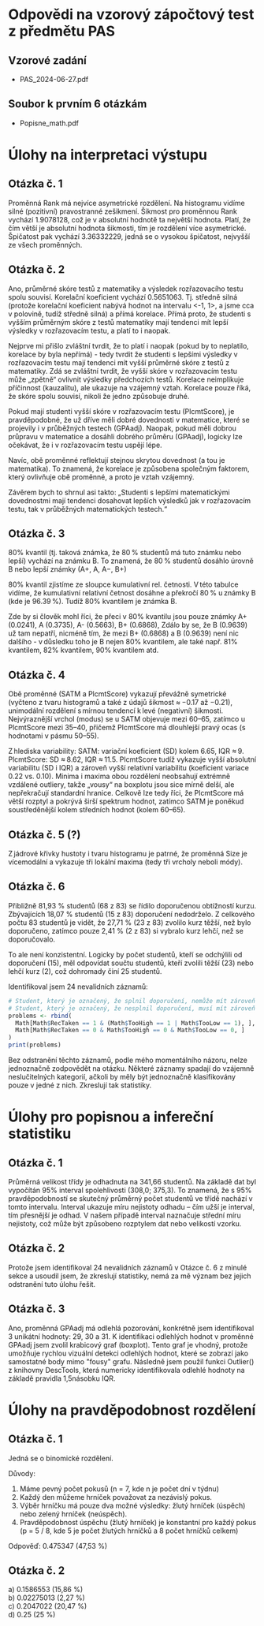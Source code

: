 # Odpovědi na vzorový zápočtový test z předmětu PAS

## Vzorové zadání
- PAS_2024-06-27.pdf

## Soubor k prvním 6 otázkám
- Popisne_math.pdf

# Úlohy na interpretaci výstupu

## Otázka č. 1
Proměnná Rank má nejvíce asymetrické rozdělení. Na histogramu vidíme silné (pozitivní) pravostranné zešikmení. Šikmost pro proměnnou Rank vychází 1.9078128,
což je v absolutní hodnotě ta největší hodnota. Platí, že čím větší je absolutní hodnota šikmosti, tím je rozdělení více asymetrické. Špičatost pak vychází 3.36332229, jedná se o vysokou špičatost, nejvyšší ze všech proměnných.

## Otázka č. 2
Ano, průměrné skóre testů z matematiky a výsledek rozřazovacího testu spolu souvisí. Korelační koeficient vychází 0.5651063. Tj. středně silná (protože korelační koeficient nabývá hodnot na intervalu <-1, 1>, a jsme cca v polovině, tudíž středně silná) a přímá korelace. Přímá proto, že studenti s vyšším průměrným skóre z testů matematiky mají tendenci mít lepší výsledky v rozřazovacím testu, a platí to i naopak.

Nejprve mi přišlo zvláštní tvrdit, že to platí i naopak (pokud by to neplatilo, korelace by byla nepřímá) - tedy tvrdit že studenti s lepšími výsledky v rozřazovacím testu mají tendenci mít vyšší průměrné skóre z testů z matematiky. Zdá se zvláštní tvrdit, že vyšší skóre v rozřazovacím testu může „zpětně“ ovlivnit výsledky předchozích testů. Korelace neimplikuje příčinnost (kauzalitu), ale ukazuje na vzájemný vztah. Korelace pouze říká, že skóre spolu souvisí, nikoli že jedno způsobuje druhé.

Pokud mají studenti vyšší skóre v rozřazovacím testu (PlcmtScore), je pravděpodobné, že už dříve měli dobré dovednosti v matematice, které se projevily i v průběžných testech (GPAadj).
Naopak, pokud měli dobrou průpravu v matematice a dosáhli dobrého průměru (GPAadj), logicky lze očekávat, že i v rozřazovacím testu uspějí lépe.

Navíc, obě proměnné reflektují stejnou skrytou dovednost (a tou je matematika). To znamená, že korelace je způsobena společným faktorem, který ovlivňuje obě proměnné, a proto je vztah vzájemný.

Závěrem bych to shrnul asi takto: „Studenti s lepšími matematickými dovednostmi mají tendenci dosahovat lepších výsledků jak v rozřazovacím testu, tak v průběžných matematických testech.“

## Otázka č. 3
80% kvantil (tj. taková známka, že 80 % studentů má tuto známku nebo lepší) vychází na známku B.
To znamená, že 80 % studentů dosáhlo úrovně B nebo lepší známky (A+, A, A−, B+)

80% kvantil zjistíme ze sloupce kumulativní rel. četnosti. V této tabulce vidíme, že kumulativní relativní četnost dosáhne a překročí 80 % u známky B (kde je 96.39 %). Tudíž 80% kvantilem je známka B.

Zde by si člověk mohl říci, že přeci v 80% kvantilu jsou pouze známky A+ (0.0241), A (0.3735), A- (0.5663), B+ (0.6868), Zdálo by se, že B (0.9639) už tam nepatří, nicméně tím, že mezi B+ (0.6868) a B (0.9639) není nic dalšího - v důsledku toho je B nejen 80% kvantilem, ale také např. 81% kvantilem, 82% kvantilem, 90% kvantilem atd.

## Otázka č. 4
Obě proměnné (SATM a PlcmtScore) vykazují převážně symetrické (vyčteno z tvaru histogramů a také z údajů šikmost ≈ −0.17 až −0.21), unimodální rozdělení s mírnou tendencí k levé (negativní) šikmosti. Nejvýraznější vrchol (modus) se u SATM objevuje mezi 60–65, zatímco u PlcmtScore mezi 35–40, přičemž PlcmtScore má dlouhlejší pravý ocas (s hodnotami v pásmu 50–55).

Z hlediska variability:
SATM: variační koeficient (SD) kolem 6.65, IQR ≈ 9. PlcmtScore: SD ≈ 8.62, IQR ≈ 11.5. PlcmtScore tudíž vykazuje vyšší absolutní variabilitu (SD i IQR) a zároveň vyšší relativní variabilitu (koeficient variace 0.22 vs. 0.10). Minima i maxima obou rozdělení neobsahují extrémně vzdálené outliery, takže „vousy“ na boxplotu jsou sice mírně delší, ale nepřekračují standardní hranice. Celkově lze tedy říci, že PlcmtScore má větší rozptyl a pokrývá širší spektrum hodnot, zatímco SATM je poněkud soustředěnější kolem středních hodnot (kolem 60–65).

## Otázka č. 5 (?)
Z jádrové křivky hustoty i tvaru histogramu je patrné, že proměnná Size je vícemodální a vykazuje tři lokální maxima (tedy tři vrcholy neboli módy). 

## Otázka č. 6
Přibližně 81,93 % studentů (68 z 83) se řídilo doporučenou obtížností kurzu. Zbývajících 18,07 % studentů (15 z 83) doporučení nedodrželo. Z celkového počtu 83 studentů je vidět, že 27,71 % (23 z 83) zvolilo kurz těžší, než bylo doporučeno, zatímco pouze 2,41 % (2 z 83) si vybralo kurz lehčí, než se doporučovalo.

To ale není konzistentní. Logicky by počet studentů, kteří se odchýlili od doporučení (15), měl odpovídat součtu studentů, kteří zvolili těžší (23) nebo lehčí kurz (2), což dohromady činí 25 studentů.

Identifikoval jsem 24 nevalidních záznamů:
```r
# Student, který je označený, že splnil doporučení, nemůže mít zároveň zaznamenáno, že si zvolil příliš těžký, nebo příliš lehký kurz.
# Student, který je označený, že nesplnil doporučení, musí mít zároveň zaznamenáno, že si zvolil buď příliš těžký, nebo příliš lehký kurz.
problems <- rbind(
  Math[Math$RecTaken == 1 & (Math$TooHigh == 1 | Math$TooLow == 1), ],
  Math[Math$RecTaken == 0 & Math$TooHigh == 0 & Math$TooLow == 0, ]
)
print(problems)
```

Bez odstranění těchto záznamů, podle mého momentálního názoru, nelze jednoznačně zodpovědět na otázku. Některé záznamy spadají do vzájemně neslučitelných kategorií, ačkoli by měly být jednoznačně klasifikovány pouze v jedné z nich. Zkreslují tak statistiky.

# Úlohy pro popisnou a infereční statistiku

## Otázka č. 1
Průměrná velikost třídy je odhadnuta na 341,66 studentů. Na základě dat byl vypočítán 95% interval spolehlivosti (308,0; 375,3). To znamená, že s 95% pravděpodobností se skutečný průměrný počet studentů ve třídě nachází v tomto intervalu. Interval ukazuje míru nejistoty odhadu – čím užší je interval, tím přesnější je odhad. V našem případě interval naznačuje střední míru nejistoty, což může být způsobeno rozptylem dat nebo velikostí vzorku.

## Otázka č. 2
Protože jsem identifikoval 24 nevalidních záznamů v Otázce č. 6 z minulé sekce a usoudil jsem, že zkreslují statistiky, nemá za mě
význam bez jejich odstranění tuto úlohu řešit.

## Otázka č. 3
Ano, proměnná GPAadj má odlehlá pozorování, konkrétně jsem identifikoval 3 unikátní hodnoty: 29, 30 a 31. K identifikaci odlehlých hodnot v proměnné GPAadj jsem zvolil krabicový graf (boxplot). Tento graf je vhodný, protože umožňuje rychlou vizuální detekci odlehlých hodnot, které se zobrazí jako samostatné body mimo "fousy" grafu. Následně jsem použil funkci Outlier() z knihovny DescTools, která numericky identifikovala odlehlé hodnoty na základě pravidla 1,5násobku IQR.

# Úlohy na pravděpodobnost rozdělení

## Otázka č. 1
Jedná se o binomické rozdělení.

Důvody:
1) Máme pevný počet pokusů (n = 7, kde n je počet dní v týdnu)
2) Každý den můžeme hrníček považovat za nezávislý pokus.
3) Výběr hrníčku má pouze dva možné výsledky: žlutý hrníček (úspěch) nebo zelený hrníček (neúspěch).
4) Pravděpodobnost úspěchu (žlutý hrníček) je konstantní pro každý pokus (p = 5 / 8, kde 5 je počet žlutých hrníčků a 8 počet hrníčků celkem)

Odpověď: 0.475347 (47,53 %)

## Otázka č. 2
a) 0.1586553 (15,86 %)  
b) 0.02275013 (2,27 %)  
c) 0.2047022 (20,47 %)  
d) 0.25 (25 %)  
